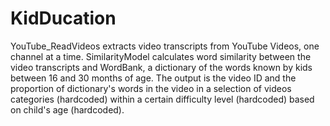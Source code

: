 # KidDucation
YouTube_ReadVideos extracts video transcripts from YouTube Videos, one channel at a time.  SimilarityModel calculates word similarity between the video transcripts and WordBank, a dictionary of the words known by kids between 16 and 30 months of age. The output is the video ID and the proportion of dictionary's words in the video in a selection of videos categories (hardcoded) within a certain difficulty level (hardcoded) based on child's age (hardcoded).
  
